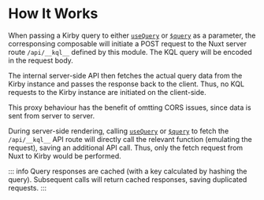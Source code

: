 # How It Works

When passing a Kirby query to either [`useQuery`](/api/use-query) or [`$query`](/api/query) as a parameter, the corresponsing composable will initiate a POST request to the Nuxt server route `/api/__kql__` defined by this module. The KQL query will be encoded in the request body.

The internal server-side API then fetches the actual query data from the Kirby instance and passes the response back to the client. Thus, no KQL requests to the Kirby instance are initiated on the client-side.

This proxy behaviour has the benefit of omtting CORS issues, since data is sent from server to server.

During server-side rendering, calling [`useQuery`](/api/use-query) or [`$query`](/api/query) to fetch the `/api/__kql__` API route will directly call the relevant function (emulating the request), saving an additional API call. Thus, only the fetch request from Nuxt to Kirby would be performed.

::: info
Query responses are cached (with a key calculated by hashing the query). Subsequent calls will return cached responses, saving duplicated requests.
:::
